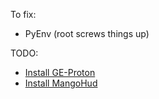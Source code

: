 To fix:
* PyEnv (root screws things up)

TODO:
* [Install GE-Proton](https://github.com/GloriousEggroll/proton-ge-custom)
* [Install MangoHud](https://github.com/flightlessmango/MangoHud)

